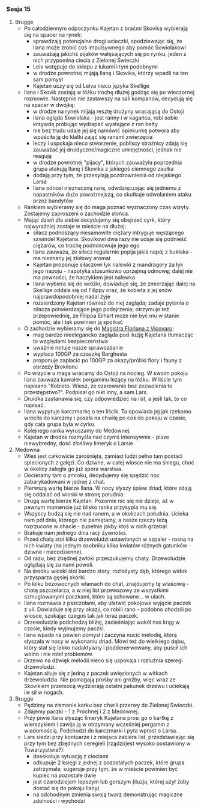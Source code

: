 ### Sesja 15
1. Brugge
    - Po całodziennym odpoczynku Kajetan z braćmi Skovika wybierają się na spacer na rynek:
        - sprawdzają potencjalne drogi ucieczki, spodziewając się, że Ilana może zrobić coś impulsywnego aby pomóc Sowiołakowi
        - zauważają jakichś pijaków wałęsających się po rynku, jeden z nich przypomina ciecia z Zielonej Świeczki
        - Leiv wstępuje do sklepu z łukami i tym podobnymi
        - w drodze powrotnej mijają Ilanę i Skovika, którzy wpadli na ten sam pomysł
        - Kajetan uczy się od Leiva nieco języka Skellige
    - Ilana i Skovik zostają w łóżku trochę dłużej godząc się po wieczornej rozmowie. Następnie nie zastawszy na sali kompanów, decydują się na spacer w dwójkę:
        - w drodze na rynek mijają resztę drużyny wracającą do Ostoji
        - Ilana ogląda Sowiołaka - jest ranny i w kagańcu, robi sobie krzywdę próbując wydrapać wystające z ran bełty
        - nie bez trudu udaje jej się namówić opiekunkę potwora aby wpuściła ją do klatki zająć się ranami zwierzęcia
        - leczy i uspokaja nieco stworzenie, pobliscy strażnicy zdają się zauważać jej druidyczne/magiczne umiejętności, jednak nie reagują
        - w drodze powrotnej "pijacy", których zauważyła poprzednia grupa atakują Ilanę i Skovika z jakiegoś ciemnego zaułka 
        - dodają przy tym, że przesyłają pozdrownienia od niejakiego Larsa
        - Ilana odnosi nieznaczną ranę, odwdzięczając się jednemu z napastników dużo poważniejszą, co skutkuje odwołaniem ataku przez bandytów
    - Rankiem wybieramy się do maga poznać wyznaczony czas wizyty. Zostajemy zaproszeni o zachodzie słońca.
    -  Mając dzień dla siebie decydujemy się obejrzeć cyrk, który najwyraźniej zostaje w mieście na dłużej:
        - siłacz podnoszący niesamowite ciężary intryguje węszącego szwindel Kajetana. Skovikowi dwa razy nie udaje się podnieść ciężarów, co trochę podminowuje jego ego
        - Ilana zauważa, że siłacz regularnie popija jakiś napój z bukłaka - ma nieznany jej ziołowy aromat
        - Kajetan proponuje siłaczowi łyk nalewki z mandragory za łyk jego napoju - napotyka stosunkowo uprzejmą odmowę; dalej nie ma pewności, że haczykiem jest nalewka
        - Ilana wybiera się do wróżki; dowiaduje się, że zmierzając dalej na Skellige oddala się od Filippy oraz, że kobieta z jej snów najprawdopodobniej nadal żyje
        - rozsierdzony Kajetan również do niej zagląda; zadaje pytania o siłacza potwierdzające jego podejrzenia; otrzymuje też przepowiednię, że Filippa Eilhart może nie być mu w stanie pomóc, ale i tak powinien ją spotkać
    - O zachodzie wybieramy się do [Magistra Floriana z Vicovaro](Florian):
        - mag bardzo nieelegancko zagląda pod iluzję Kajetana tłumacząc to względami bezpieczeństwa
        - uważnie notuje nasze sprawozdanie
        - wypłaca 100GP za czaszkę Barghesta
        - proponuje zapłacić po 100GP za okazy/próbki flory i fauny z obrzeży Brokilonu
    - Po wizycie u maga wracamy do Ostoji na nocleg. W swoim pokoju Ilana zauważa kawałek pergaminu leżący na łóżku. W liście tym napisano "Kobieto. Wiesz, że czarowanie bez zezwolenia to przestępstwo?". Podpisał go nikt inny, a sam Lars. 
    - Druidka zastanawia się, czy odpowiedzieć na list, a jeśli tak, to co napisać.
    - Ilana wypytuje karczmarkę o ten liścik. Ta opowiada jej jak rzekomo wróciła do karczmy i poszła na chwilę po coś do pokoju w czasie, gdy cała grupa była w cyrku.
    - Kolejnego ranka wyruszamy do Medownej. 
    - Kajetan w drodze rozmyśla nad czymś intensywnie - pisze niewybredny, dość złośliwy limeryk o Larsie.
2. Medowna
    - Wieś jest całkowicie zarośnięta, zamiast ludzi pełno tam postaci splecionych z gałęzi. Co dziwne, w całej wiosce nie ma śniegu, choć w okolicy zaległa go już spora warstwa.
    - Docieramy tam o zmroku, decydujemy się spędzić noc zabarykadowani w jednej z chat.
    - Pierwszą wartę bierze Ilana. W nocy słyszy śpiew driad, które zdają się oddalać od wioski w stronę południa.
    - Drugą wartę bierze Kajetan. Pozornie nic się nie dzieje, aż w pewnym momencie już blisko ranka przysypia mu się.
    - Wszyscy budzą się nie nad ranem, a w okolicach południa. Ucieka nam pół dnia, którego nie pamiętamy, a nasze rzeczy leżą rozrzucone w chacie - zupełnie jakby ktoś w nich grzebał. 
    - Brakuje nam jednego dnia racji żywności.
    - Przed chatą stoi kilku drzewoludzi ustawionych w szpaler - rosną na nich kwiaty (na jednym osobniku kilka kwiatów różnych gatunków - dziwne i niecodzienne).
    - Od razu, bez zbędnej zwłoki przeszukujemy chaty. Drzewoludzie oglądają się za nami powoli. 
    - Na środku wioski stoi bardzo stary, rozłożysty dąb, którego widok przysparza gęsiej skórki.
    - Po kilku bezowocnych włamach do chat, znajdujemy tę właściwą - chatę pszczelarza, a w niej list przewozowy ze wszystkimi szmuglowanymi paczkami, które są schowane... w ulach.
    - Ilana rozmawia z pszczołami, aby ułatwić pokojowe wyjęcie paczek z uli. Dowiaduje się przy okazji, co robili rano - podobno chodzili po wiosce, szukając czegoś tak jak teraz paczek.
    - Drzewoludzie podchodzą bliżej, zacieśniając wokół nas krąg w czasie, kiedy wyjmujemy paczki. 
    - Ilana wpada na pewien pomysł i zaczyna nucić melodię, którą słyszała w nocy w wykonaniu driad. Mówi też do wielkiego dębu, który stał się lekko nadaktywny i poddenerwowany, aby puścił ich wolno i nie robił problemów. 
    - Drzewo na dźwięk melodii nieco się uspokaja i rozluźnia szeregi drzewoludzi.
    - Kajetan siłuje się z jedną z paczek uwięzionych w witkach drzewoludzia. Nie pomagają prośby ani groźby, więc wraz ze Skovikiem przemocą wydzierają ostatni pakunek drzewu i uciekają ile sił w nogach.
3. Brugge
    - Pędzimy na złamanie karku bez chwili przerwy do Zielonej Świeczki.
    - Zdajemy paczki - 1 z Próchnej i 2 z Medownej.
    - Przy piwie Ilana słysząc limeryk Kajetana prosi go o kartkę z wierszykiem i zawija ją w otrzymany wcześniej pergamin z wiadomością. Podchodzi do karczmarki i pyta wprost o Larsa.
    - Lars siedzi przy kontuarze i z miejsca zabiera list, przedstawiając się przy tym bez zbędnych ceregieli (rządzi/jest wysoko postawiony w Towarzystwie?):
        - deeskaluje sytuację z cieciami
        - odkupuje 2 księgi z jednej z pozostałych paczek, które grupa zatrzymała; sugeruje przy tym, że w mieście powinien być kupiec na pozostałe dwie
        - jest czarodziejem lepszym lub gorszym (iluzja, której użył żeby dostać się do pokoju Ilany)
        - na odchodnym zmienia swoją twarz demonstrując magiczne zdolności i wychodzi